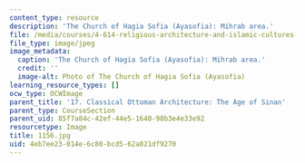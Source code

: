 ```yaml
---
content_type: resource
description: 'The Church of Hagia Sofia (Ayasofia): Mihrab area.'
file: /media/courses/4-614-religious-architecture-and-islamic-cultures-fall-2002/4eb7ee23014e6c80bcd562a821df9270_1156.jpg
file_type: image/jpeg
image_metadata:
  caption: 'The Church of Hagia Sofia (Ayasofia): Mihrab area.'
  credit: ''
  image-alt: Photo of The Church of Hagia Sofia (Ayasofia)
learning_resource_types: []
ocw_type: OCWImage
parent_title: '17. Classical Ottoman Architecture: The Age of Sinan'
parent_type: CourseSection
parent_uid: 85f7a84c-42ef-44e5-1640-98b3e4e33e92
resourcetype: Image
title: 1156.jpg
uid: 4eb7ee23-014e-6c80-bcd5-62a821df9270
---
```

